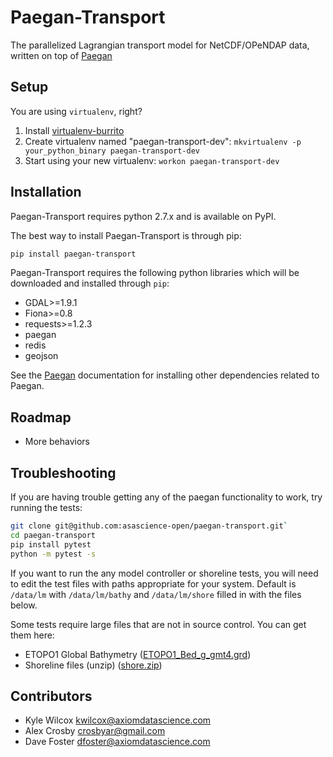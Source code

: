 Paegan-Transport
================

The parallelized Lagrangian transport model for NetCDF/OPeNDAP data, written on top of [Paegan](https://github.com/asascience-open/paegan)


Setup
------------------
You are using `virtualenv`, right?

1. Install [virtualenv-burrito](https://github.com/brainsik/virtualenv-burrito)
2. Create virtualenv named "paegan-transport-dev": `mkvirtualenv -p your_python_binary paegan-transport-dev`
3. Start using your new virtualenv: `workon paegan-transport-dev`


Installation
-------------
Paegan-Transport requires python 2.7.x and is available on PyPI.

The best way to install Paegan-Transport is through pip:

```bash
pip install paegan-transport
```

Paegan-Transport requires the following python libraries which will be downloaded and installed through `pip`:

* GDAL>=1.9.1
* Fiona>=0.8
* requests>=1.2.3
* paegan
* redis
* geojson

See the [Paegan](https://github.com/asascience-open/paegan) documentation for installing other dependencies related to Paegan.


Roadmap
--------
* More behaviors


Troubleshooting
---------------
If you are having trouble getting any of the paegan functionality to work, try running the tests:

```bash
git clone git@github.com:asascience-open/paegan-transport.git`
cd paegan-transport
pip install pytest
python -m pytest -s
```

If you want to run the any model controller or shoreline tests, you will need to edit the test files with paths appropriate for your system. Default is `/data/lm` with `/data/lm/bathy` and `/data/lm/shore` filled in with the files below.

Some tests require large files that are not in source control.  You can get them here:
* ETOPO1 Global Bathymetry ([ETOPO1_Bed_g_gmt4.grd](http://s3.amazonaws.com/paegan/resources/ETOPO1_Bed_g_gmt4.grd))
* Shoreline files (unzip) ([shore.zip](https://s3.amazonaws.com/paegan/resources/shore.zip))


Contributors
----------------
* Kyle Wilcox <kwilcox@axiomdatascience.com>
* Alex Crosby <crosbyar@gmail.com>
* Dave Foster <dfoster@axiomdatascience.com>
